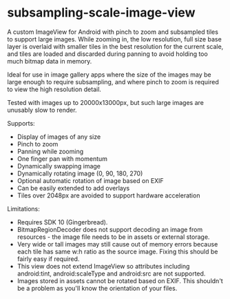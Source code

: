 subsampling-scale-image-view
============================

A custom ImageView for Android with pinch to zoom and subsampled tiles to support large images. While zooming in, the
low resolution, full size base layer is overlaid with smaller tiles in the best resolution for the current scale, and
tiles are loaded and discarded during panning to avoid holding too much bitmap data in memory.

Ideal for use in image gallery apps where the size of the images may be large enough to require subsampling, and where
pinch to zoom is required to view the high resolution detail.

Tested with images up to 20000x13000px, but such large images are unusably slow to render.

Supports:
* Display of images of any size
* Pinch to zoom
* Panning while zooming
* One finger pan with momentum
* Dynamically swapping image
* Dynamically rotating image (0, 90, 180, 270)
* Optional automatic rotation of image based on EXIF
* Can be easily extended to add overlays
* Tiles over 2048px are avoided to support hardware acceleration

Limitations:
* Requires SDK 10 (Gingerbread).
* BitmapRegionDecoder does not support decoding an image from resources - the image file needs to be in assets or external storage.
* Very wide or tall images may still cause out of memory errors because each tile has same w:h ratio as the source image. Fixing this should be fairly easy if required.
* This view does not extend ImageView so attributes including android:tint, android:scaleType and android:src are not supported.
* Images stored in assets cannot be rotated based on EXIF. This shouldn't be a problem as you'll know the orientation of your files.
